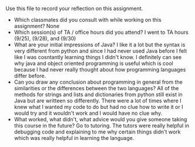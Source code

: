 Use this file to record your reflection on this assignment.

- Which classmates did you consult with while working on this assignment?
None
- Which session(s) of TA / office hours did you attend?
I went to TA hours (9/25), (9/28), and (9/30)
- What are your initial impressions of Java? 
I like it a lot but the syntax is very different from python and since I had never used Java before I felt like I was cosntantly learning things I didn't know. I definitely can see why java and object oriented programming is useful which is cool because I had never really thought about how programming languages differ before. 
- Can you draw any conclusion about programming in general from the similarities or the differences between the two languages? 
All of the methods for strings and lists and dictionaries from python still exist in Java but are writteen so differently. There were a lot of times where I knew what I wanted my code to do but had no clue how to write it or I would try and it wouldn't work and I would have no clue why. 
- What worked, what didn't, what advice would you give someone taking this course in the future?
Go to tutoring. The tutors were really helpful in debugging code and explaining to me why certain things didn't work which was really helpful in learning the language. 